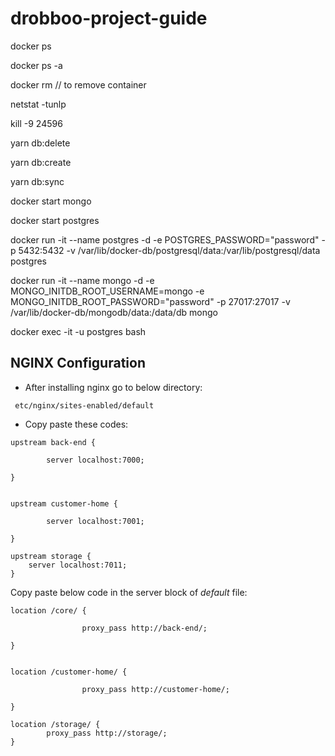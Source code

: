 # drobboo-project-guide

docker ps

docker ps -a

docker rm <id> // to remove container

netstat -tunlp

kill -9 24596

yarn db:delete

yarn db:create

yarn db:sync

docker start mongo
 
docker start postgres

docker run -it --name postgres -d -e POSTGRES_PASSWORD="password" -p 5432:5432 -v /var/lib/docker-db/postgresql/data:/var/lib/postgresql/data postgres

docker run -it --name mongo -d -e MONGO_INITDB_ROOT_USERNAME=mongo -e MONGO_INITDB_ROOT_PASSWORD="password" -p 27017:27017 -v /var/lib/docker-db/mongodb/data:/data/db mongo

docker exec -it -u postgres bash
 
## NGINX Configuration

- After installing nginx go to below directory:
```
 etc/nginx/sites-enabled/default
```
- Copy paste these codes: 

```
upstream back-end {

        server localhost:7000;

}


upstream customer-home {

        server localhost:7001;

}

upstream storage {
	server localhost:7011;
}

```
Copy paste below code in the server block of *default* file: 

```
location /core/ {

                proxy_pass http://back-end/;

}


location /customer-home/ {

                proxy_pass http://customer-home/;

}

location /storage/ {
		proxy_pass http://storage/;
}
```



